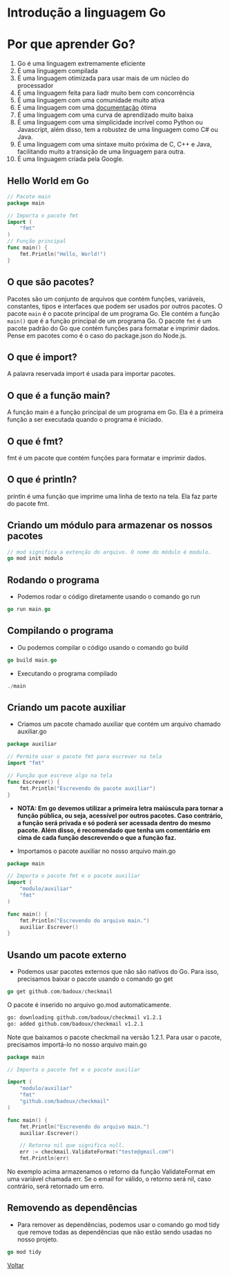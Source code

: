 # Introdução a linguagem Go

# Por que aprender Go?

1. Go é uma linguagem extremamente eficiente
2. É uma linguagem compilada
3. É uma linguagem otimizada para usar mais de um núcleo do processador
4. É uma linguagem feita para liadr muito bem com concorrência
5. É uma linguagem com uma comunidade muito ativa
6. É uma linguagem com uma [documentação](https://go.dev/doc/) ótima
7. É uma linguagem com uma curva de aprendizado muito baixa
8. É uma linguagem com uma simplicidade incrível como Python ou Javascript, além disso, tem a robustez de uma linguagem como C# ou Java.
9. É uma linguagem com uma sintaxe muito próxima de C, C++ e Java, facilitando muito a transição de uma linguagem para outra.
10. É uma linguagem criada pela Google.

## Hello World em Go

```go
// Pacote main
package main

// Importa o pacote fmt
import (
	"fmt"
)
// Função principal
func main() {
	fmt.Println("Hello, World!")
}
```

## O que são pacotes?

Pacotes são um conjunto de arquivos que contém funções, variáveis, constantes, tipos e interfaces que podem ser usados por outros pacotes. O pacote `main` é o pacote principal de um programa Go. Ele contém a função `main()` que é a função principal de um programa Go. O pacote `fmt` é um pacote padrão do Go que contém funções para formatar e imprimir dados. Pense em pacotes como é o caso do package.json do Node.js.

## O que é import?

A palavra reservada import é usada para importar pacotes.

## O que é a função main?

A função main é a função principal de um programa em Go. Ela é a primeira função a ser executada quando o programa é iniciado.

## O que é fmt?

fmt é um pacote que contém funções para formatar e imprimir dados.

## O que é println?

println é uma função que imprime uma linha de texto na tela. Ela faz parte do pacote fmt.

## Criando um módulo para armazenar os nossos pacotes

```go
// mod significa a extenção do arquivo. O nome do módulo é modulo.
go mod init modulo
```

## Rodando o programa

- Podemos rodar o código diretamente usando o comando go run

```go
go run main.go
```

## Compilando o programa

- Ou podemos compilar o código usando o comando go build

```go
go build main.go
```

- Executando o programa compilado

```go
./main
```

## Criando um pacote auxiliar

- Criamos um pacote chamado auxiliar que contém um arquivo chamado auxiliar.go

```go
package auxiliar

// Permite usar o pacote fmt para escrever na tela
import "fmt"

// Função que escreve algo na tela
func Escrever() {
	fmt.Println("Escrevendo do pacote auxiliar")
}
```

- **NOTA: Em go devemos utilizar a primeira letra maiúscula para tornar a função pública, ou seja, acessível por outros pacotes. Caso contrário, a função será privada e só poderá ser acessada dentro do mesmo pacote. Além disso, é recomendado que tenha um comentário em cima de cada função descrevendo o que a função faz.**

- Importamos o pacote auxiliar no nosso arquivo main.go

```go
package main

// Importa o pacote fmt e o pacote auxiliar
import (
	"modulo/auxiliar"
	"fmt"
)

func main() {
	fmt.Println("Escrevendo do arquivo main.")
	auxiliar.Escrever()
}
```

## Usando um pacote externo

- Podemos usar pacotes externos que não são nativos do Go. Para isso, precisamos baixar o pacote usando o comando go get

```go
go get github.com/badoux/checkmail
```

O pacote é inserido no arquivo go.mod automaticamente.

```bash
go: downloading github.com/badoux/checkmail v1.2.1
go: added github.com/badoux/checkmail v1.2.1
```

Note que baixamos o pacote checkmail na versão 1.2.1. Para usar o pacote, precisamos importá-lo no nosso arquivo main.go

```go
package main

// Importa o pacote fmt e o pacote auxiliar

import (
	"modulo/auxiliar"
	"fmt"
	"github.com/badoux/checkmail"
)

func main() {
	fmt.Println("Escrevendo do arquivo main.")
	auxiliar.Escrever()

	// Retorna nil que significa null.
	err := checkmail.ValidateFormat("teste@gmail.com")
	fmt.Println(err)

```

No exemplo acima armazenamos o retorno da função ValidateFormat em uma variável chamada err. Se o email for válido, o retorno será nil, caso contrário, será retornado um erro.

## Removendo as dependências

- Para remover as dependências, podemos usar o comando go mod tidy que remove todas as dependências que não estão sendo usadas no nosso projeto.

```go
go mod tidy
```

[Voltar](../README.md)
